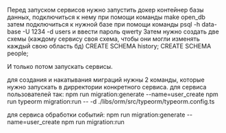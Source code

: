 Перед запуском сервисов нужно запустить докер контейнер базы данных, подключиться к нему при помощи команды
make open_db
затем подключиться к нужной базе при помощи команды 
psql -h data-base -U 1234 -d users
и ввести пароль qwerty
Затем  нужно создать две схемы (каждому сервису своя схема, чтобы они могли изменять каждый свою область бд)
CREATE SCHEMA history;
CREATE SCHEMA people;

И только потом запускать сервисы.


для создания и накатывания миграций нужны 2 команды, которые нужно запускать в дирректории конкретного сервиса.
для сервиса пользователей так:
npm run migration:generate --name=user_create
npm run typeorm migration:run -- -d ./libs/orm/src/typeorm/typeorm.config.ts

для сервиса обработки событий:
npm run migration:generate --name=user_create
npm run migration:run
